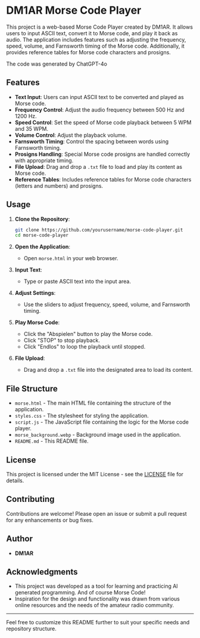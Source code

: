 
# DM1AR Morse Code Player

This project is a web-based Morse Code Player created by DM1AR. It allows users to input ASCII text, convert it to Morse code, and play it back as audio. The application includes features such as adjusting the frequency, speed, volume, and Farnsworth timing of the Morse code. Additionally, it provides reference tables for Morse code characters and prosigns.

The code was generated by ChatGPT-4o

## Features

- **Text Input**: Users can input ASCII text to be converted and played as Morse code.
- **Frequency Control**: Adjust the audio frequency between 500 Hz and 1200 Hz.
- **Speed Control**: Set the speed of Morse code playback between 5 WPM and 35 WPM.
- **Volume Control**: Adjust the playback volume.
- **Farnsworth Timing**: Control the spacing between words using Farnsworth timing.
- **Prosigns Handling**: Special Morse code prosigns are handled correctly with appropriate timing.
- **File Upload**: Drag and drop a `.txt` file to load and play its content as Morse code.
- **Reference Tables**: Includes reference tables for Morse code characters (letters and numbers) and prosigns.

## Usage

1. **Clone the Repository**:
   ```bash
   git clone https://github.com/yourusername/morse-code-player.git
   cd morse-code-player
   ```

2. **Open the Application**:
   - Open `morse.html` in your web browser.

3. **Input Text**:
   - Type or paste ASCII text into the input area.

4. **Adjust Settings**:
   - Use the sliders to adjust frequency, speed, volume, and Farnsworth timing.

5. **Play Morse Code**:
   - Click the "Abspielen" button to play the Morse code.
   - Click "STOP" to stop playback.
   - Click "Endlos" to loop the playback until stopped.

6. **File Upload**:
   - Drag and drop a `.txt` file into the designated area to load its content.

## File Structure

- `morse.html` - The main HTML file containing the structure of the application.
- `styles.css` - The stylesheet for styling the application.
- `script.js` - The JavaScript file containing the logic for the Morse code player.
- `morse_background.webp` - Background image used in the application.
- `README.md` - This README file.

## License

This project is licensed under the MIT License - see the [LICENSE](LICENSE) file for details.

## Contributing

Contributions are welcome! Please open an issue or submit a pull request for any enhancements or bug fixes.

## Author

- **DM1AR**

## Acknowledgments

- This project was developed as a tool for learning and practicing AI generated programming. And of course Morse Code!
- Inspiration for the design and functionality was drawn from various online resources and the needs of the amateur radio community.

---

Feel free to customize this README further to suit your specific needs and repository structure.
